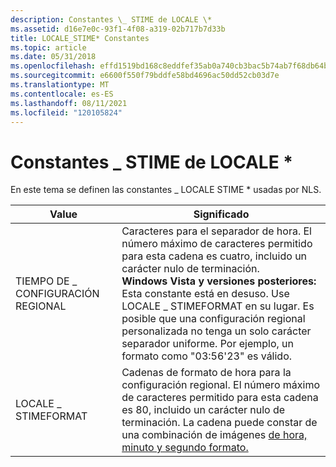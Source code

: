 ```yaml
---
description: Constantes \_ STIME de LOCALE \*
ms.assetid: d16e7e0c-93f1-4f08-a319-02b717b7d33b
title: LOCALE_STIME* Constantes
ms.topic: article
ms.date: 05/31/2018
ms.openlocfilehash: effd1519bd168c8eddfef35ab0a740cb3bac5b74ab7f68db64ba6fc294550590
ms.sourcegitcommit: e6600f550f79bddfe58bd4696ac50dd52cb03d7e
ms.translationtype: MT
ms.contentlocale: es-ES
ms.lasthandoff: 08/11/2021
ms.locfileid: "120105824"
---
```

# <a name="locale_stime-constants"></a>Constantes \_ STIME de LOCALE \*

En este tema se definen las constantes \_ LOCALE STIME \* usadas por NLS.



| Value               | Significado                                                                                                                                                                                                                                                                                                                                                                                   |
|---------------------|-------------------------------------------------------------------------------------------------------------------------------------------------------------------------------------------------------------------------------------------------------------------------------------------------------------------------------------------------------------------------------------------|
| TIEMPO DE \_ CONFIGURACIÓN REGIONAL       | Caracteres para el separador de hora. El número máximo de caracteres permitido para esta cadena es cuatro, incluido un carácter nulo de terminación. <br/> **Windows Vista y versiones posteriores:** Esta constante está en desuso. Use LOCALE \_ STIMEFORMAT en su lugar. Es posible que una configuración regional personalizada no tenga un solo carácter separador uniforme. Por ejemplo, un formato como "03:56'23" es válido.<br/> |
| LOCALE \_ STIMEFORMAT | Cadenas de formato de hora para la configuración regional. El número máximo de caracteres permitido para esta cadena es 80, incluido un carácter nulo de terminación. La cadena puede constar de una combinación de imágenes [de hora, minuto y segundo formato.](hour--minute--and-second-format-pictures.md)                                                                                                      |



 

 

 




